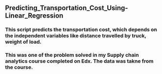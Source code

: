 ## Predicting_Transportation_Cost_Using-Linear_Regression

### This script predicts the transportation cost, which depends on the independent variables like distance travelled by truck, weight of load.
### This was one of the problem solved in my Supply chain analytics course completed on Edx. The data was takne from the course.
